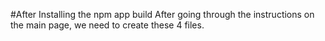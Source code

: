 #After Installing the npm app build
After going through the instructions on the main page,
we need to create these 4 files. 
